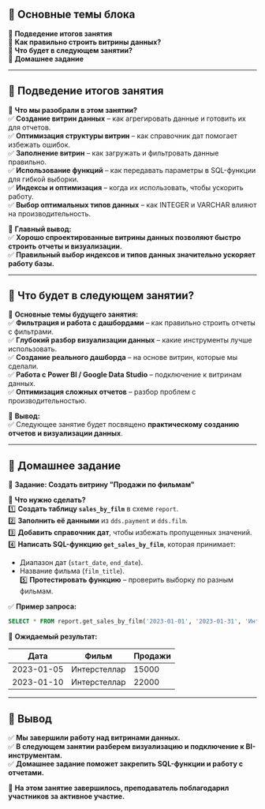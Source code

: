 ## 🎯 **Основные темы блока**

🔹 **Подведение итогов занятия**  
🔹 **Как правильно строить витрины данных?**  
🔹 **Что будет в следующем занятии?**  
🔹 **Домашнее задание**

---

## 📌 **Подведение итогов занятия**

🎯 **Что мы разобрали в этом занятии?**  
✅ **Создание витрин данных** – как агрегировать данные и готовить их для отчетов.  
✅ **Оптимизация структуры витрин** – как справочник дат помогает избежать ошибок.  
✅ **Заполнение витрин** – как загружать и фильтровать данные правильно.  
✅ **Использование функций** – как передавать параметры в SQL-функции для гибкой выборки.  
✅ **Индексы и оптимизация** – когда их использовать, чтобы ускорить работу.  
✅ **Выбор оптимальных типов данных** – как INTEGER и VARCHAR влияют на производительность.

📌 **Главный вывод:**  
✅ **Хорошо спроектированные витрины данных позволяют быстро строить отчеты и визуализации.**  
✅ **Правильный выбор индексов и типов данных значительно ускоряет работу базы.**

---

## 📌 **Что будет в следующем занятии?**

🎯 **Основные темы будущего занятия:**  
✅ **Фильтрация и работа с дашбордами** – как правильно строить отчеты с фильтрами.  
✅ **Глубокий разбор визуализации данных** – какие инструменты лучше использовать.  
✅ **Создание реального дашборда** – на основе витрин, которые мы сделали.  
✅ **Работа с Power BI / Google Data Studio** – подключение к витринам данных.  
✅ **Оптимизация сложных отчетов** – разбор проблем с производительностью.

📌 **Вывод:**  
✅ Следующее занятие будет посвящено **практическому созданию отчетов и визуализации данных**.

---

## 📌 **Домашнее задание**

🎯 **Задание: Создать витрину "Продажи по фильмам"**

📌 **Что нужно сделать?**  
1️⃣ **Создать таблицу `sales_by_film`** в схеме `report`.  
2️⃣ **Заполнить её данными** из `dds.payment` и `dds.film`.  
3️⃣ **Добавить справочник дат**, чтобы избежать пропущенных значений.  
4️⃣ **Написать SQL-функцию `get_sales_by_film`**, которая принимает:

- Диапазон дат (`start_date`, `end_date`).
- Название фильма (`film_title`).  
    5️⃣ **Протестировать функцию** – проверить выборку по разным фильмам.

✅ **Пример запроса:**

```sql
SELECT * FROM report.get_sales_by_film('2023-01-01', '2023-01-31', 'Интерстеллар');
```

📌 **Ожидаемый результат:**

|Дата|Фильм|Продажи|
|---|---|---|
|2023-01-05|Интерстеллар|15000|
|2023-01-10|Интерстеллар|22000|

---

## 🔑 **Вывод**

✅ **Мы завершили работу над витринами данных.**  
✅ **В следующем занятии разберем визуализацию и подключение к BI-инструментам.**  
✅ **Домашнее задание поможет закрепить SQL-функции и работу с отчетами.**

📌 **На этом занятие завершилось, преподаватель поблагодарил участников за активное участие.**